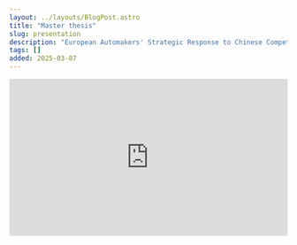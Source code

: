 ```yaml
---
layout: ../layouts/BlogPost.astro
title: "Master thesis"
slug: presentation
description: "European Automakers' Strategic Response to Chinese Competition"
tags: []
added: 2025-03-07
---
```


<div class="presentation-container">
  <iframe src="https://docs.google.com/presentation/d/e/2PACX-1vT1ynv8hR_60ZdumkRZmr9V_LPMyDGPdyE45aOtt83CiRk54mFHCxaGaFnI5Vqbxehn2GSKnhf7lre3/embed?start=false&loop=false&delayms=10000" frameborder="0" width="100%" height="600" allowfullscreen="true" mozallowfullscreen="true" webkitallowfullscreen="true"></iframe>
</div>

<style>
  .presentation-container {
    position: relative;
    width: 100%;
    padding-top: 56.25%; /* 16:9 Aspect Ratio */
    overflow: hidden;
  }
  .presentation-container iframe {
    position: absolute;
    top: 0;
    left: 0;
    bottom: 0;
    right: 0;
    width: 100%;
    height: 100%;
  }
</style>